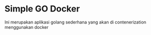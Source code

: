 # Simple GO Docker

Ini merupakan aplikasi golang sederhana yang akan di contenerization menggunakan docker

